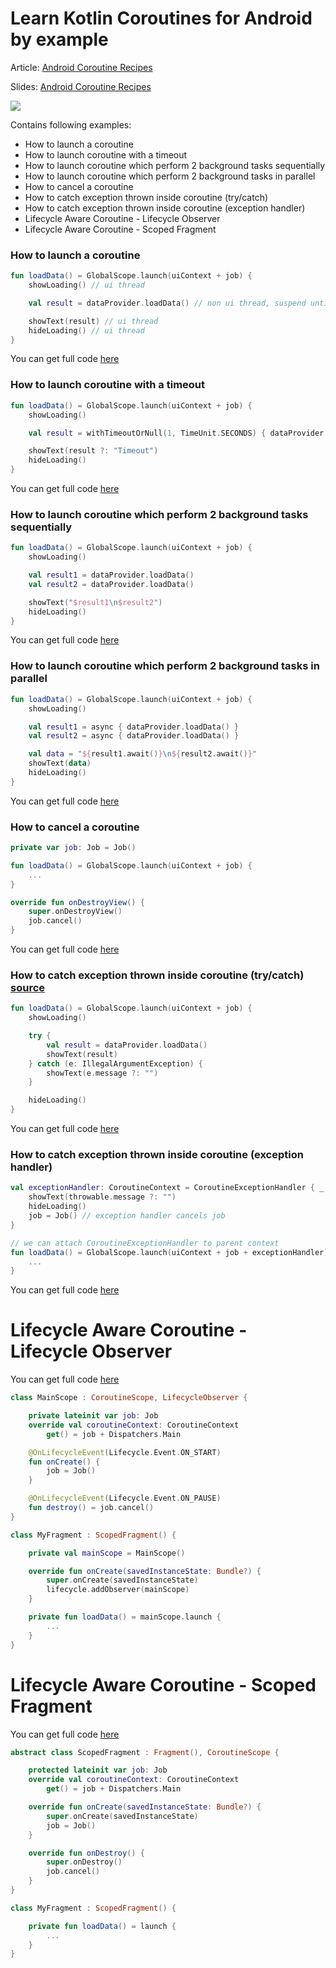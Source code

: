 # Learn Kotlin Coroutines for Android by example

Article: [Android Coroutine Recipes](https://medium.com/@dmytrodanylyk/android-coroutine-recipes-33467a4302e9)

Slides: [Android Coroutine Recipes](https://speakerdeck.com/dmytrodanylyk/android-coroutine-recipes)

![](assets/Screenshot.png)

Contains following examples:

- How to launch a coroutine
- How to launch coroutine with a timeout
- How to launch coroutine which perform 2 background tasks sequentially
- How to launch coroutine which perform 2 background tasks in parallel
- How to cancel a coroutine
- How to catch exception thrown inside coroutine (try/catch)
- How to catch exception thrown inside coroutine (exception handler)
- Lifecycle Aware Coroutine - Lifecycle Observer
- Lifecycle Aware Coroutine - Scoped Fragment

### How to launch a coroutine 

```kotlin
fun loadData() = GlobalScope.launch(uiContext + job) {
    showLoading() // ui thread

    val result = dataProvider.loadData() // non ui thread, suspend until finished

    showText(result) // ui thread
    hideLoading() // ui thread
}
```
You can get full code [here](app/src/main/java/com/dmytrodanylyk/examples/LaunchFragment.kt)

### How to launch coroutine with a timeout

```kotlin
fun loadData() = GlobalScope.launch(uiContext + job) {
    showLoading()

    val result = withTimeoutOrNull(1, TimeUnit.SECONDS) { dataProvider.loadData() }

    showText(result ?: "Timeout")
    hideLoading()
}
```
You can get full code [here](app/src/main/java/com/dmytrodanylyk/examples/LaunchTimeoutFragment.kt)

### How to launch coroutine which perform 2 background tasks sequentially 

```kotlin
fun loadData() = GlobalScope.launch(uiContext + job) {
    showLoading()

    val result1 = dataProvider.loadData()
    val result2 = dataProvider.loadData()

    showText("$result1\n$result2")
    hideLoading()
}
```
You can get full code [here](app/src/main/java/com/dmytrodanylyk/examples/LaunchSequentiallyFragment.kt)

### How to launch coroutine which perform 2 background tasks in parallel 

```kotlin
fun loadData() = GlobalScope.launch(uiContext + job) {
    showLoading()

    val result1 = async { dataProvider.loadData() }
    val result2 = async { dataProvider.loadData() }

    val data = "${result1.await()}\n${result2.await()}"
    showText(data)
    hideLoading()
}
```
You can get full code [here](app/src/main/java/com/dmytrodanylyk/examples/LaunchParallelFragment.kt)

### How to cancel a coroutine 

```kotlin
private var job: Job = Job()

fun loadData() = GlobalScope.launch(uiContext + job) {
    ...
}

override fun onDestroyView() {
    super.onDestroyView()
    job.cancel()
}

```
You can get full code [here](app/src/main/java/com/dmytrodanylyk/examples/CancelFragment.kt)

### How to catch exception thrown inside coroutine (try/catch) [source](app/src/main/java/com/dmytrodanylyk/examples/ExceptionFragment.kt)

```kotlin
fun loadData() = GlobalScope.launch(uiContext + job) {
    showLoading()

    try {
        val result = dataProvider.loadData()
        showText(result)
    } catch (e: IllegalArgumentException) {
        showText(e.message ?: "")
    }

    hideLoading()
}
```
You can get full code [here](app/src/main/java/com/dmytrodanylyk/examples/ExceptionHandlerFragment.kt)

### How to catch exception thrown inside coroutine (exception handler) 

```kotlin
val exceptionHandler: CoroutineContext = CoroutineExceptionHandler { _, throwable ->
    showText(throwable.message ?: "")
    hideLoading()
    job = Job() // exception handler cancels job
}

// we can attach CoroutineExceptionHandler to parent context
fun loadData() = GlobalScope.launch(uiContext + job + exceptionHandler) {
    ...
}
```
You can get full code [here](app/src/main/java/com/dmytrodanylyk/examples/ExceptionHandlerFragment.kt)

# Lifecycle Aware Coroutine - Lifecycle Observer

You can get full code [here](app/src/main/java/com/dmytrodanylyk/examples/LifecycleAwareFragment.kt)

```kotlin
class MainScope : CoroutineScope, LifecycleObserver {

    private lateinit var job: Job
    override val coroutineContext: CoroutineContext
        get() = job + Dispatchers.Main

    @OnLifecycleEvent(Lifecycle.Event.ON_START)
    fun onCreate() {
        job = Job()
    }

    @OnLifecycleEvent(Lifecycle.Event.ON_PAUSE)
    fun destroy() = job.cancel()
}

class MyFragment : ScopedFragment() {

    private val mainScope = MainScope()

    override fun onCreate(savedInstanceState: Bundle?) {
        super.onCreate(savedInstanceState)
        lifecycle.addObserver(mainScope)
    }

    private fun loadData() = mainScope.launch {
        ...
    }
}

```

# Lifecycle Aware Coroutine - Scoped Fragment

You can get full code [here](app/src/main/java/com/dmytrodanylyk/examples/ScopedFragment.kt)

```kotlin
abstract class ScopedFragment : Fragment(), CoroutineScope {

    protected lateinit var job: Job
    override val coroutineContext: CoroutineContext
        get() = job + Dispatchers.Main

    override fun onCreate(savedInstanceState: Bundle?) {
        super.onCreate(savedInstanceState)
        job = Job()
    }

    override fun onDestroy() {
        super.onDestroy()
        job.cancel()
    }
}

class MyFragment : ScopedFragment() {

    private fun loadData() = launch {
        ...
    }
}

```